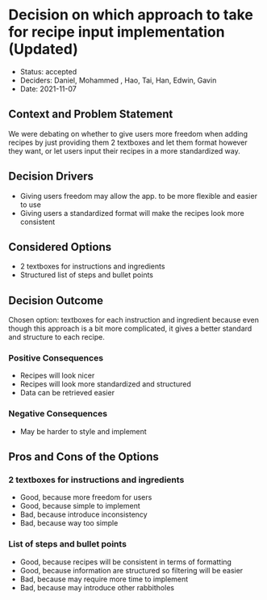 # Decision on which approach to take for recipe input implementation (Updated)

* Status: accepted
* Deciders: Daniel, Mohammed , Hao, Tai, Han, Edwin, Gavin 
* Date: 2021-11-07

## Context and Problem Statement

We were debating on whether to give users more freedom when adding recipes by just providing them 2 textboxes and let them format however they want, or let users input their recipes in a more standardized way.

## Decision Drivers <!-- optional -->

* Giving users freedom may allow the app. to be more flexible and easier to use
* Giving users a standardized format will make the recipes look more consistent

## Considered Options

* 2 textboxes for instructions and ingredients
* Structured list of steps and bullet points


## Decision Outcome

Chosen option: textboxes for each instruction and ingredient because even though this approach is a bit more complicated, it gives a better standard and structure to each recipe.

### Positive Consequences <!-- optional -->

* Recipes will look nicer
* Recipes will look more standardized and structured
* Data can be retrieved easier

### Negative Consequences <!-- optional -->

* May be harder to style and implement

## Pros and Cons of the Options <!-- optional -->

### 2 textboxes for instructions and ingredients

* Good, because more freedom for users
* Good, because simple to implement
* Bad, because introduce inconsistency
* Bad, because way too simple

### List of steps and bullet points

* Good, because recipes will be consistent in terms of formatting
* Good, because information are structured so filtering will be easier
* Bad, because may require more time to implement
* Bad, because may introduce other rabbitholes
